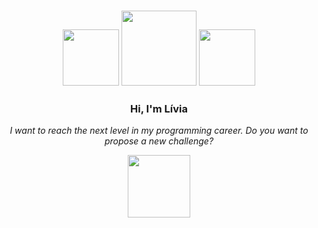 <h3 align="center">
  <img src="https://cdna.artstation.com/p/assets/images/images/021/270/618/original/volkan-sozbir-swordtrans.gif?1571053034" width="90">
  <img src="https://user-images.githubusercontent.com/91535618/213900847-7a50c8fe-5a22-45f3-ad39-d6dfee38a19e.png" width="120">
  <img src="https://cdna.artstation.com/p/assets/images/images/021/270/618/original/volkan-sozbir-swordtrans.gif?1571053034" width="90">
</div>
<h3 align="center">
  Hi, I'm Lívia
</h3>
<div align="center">
  <p><em>I want to reach the next level in my programming career. Do you want to propose a new challenge?</em></p>
  <img src="https://cdnb.artstation.com/p/assets/images/images/011/517/171/original/isa-deu-idle-blink570.gif?1529988721" width="100">
</div>



 
